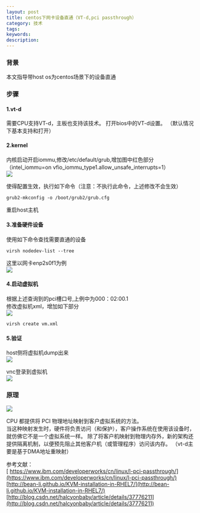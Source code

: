 ```yaml
---
layout: post
title: centos下网卡设备直通（VT-d,pci passthrough）
category: 技术
tags: 
keywords: 
description: 
---
```


### 背景 ###

本文指导带host os为centos场景下的设备直通

### 步骤 ###

#### 1.vt-d ####

需要CPU支持VT-d，主板也支持该技术。
打开bios中的VT-d设置。
（默认情况下基本支持和打开）

#### 2.kernel ####

内核启动开启iommu,修改/etc/default/grub,增加图中红色部分（intel_iommu=on vfio_iommu_type1.allow_unsafe_interrupts=1）  
![](http://i.imgur.com/XG4dFNT.png)

使得配置生效，执行如下命令（注意：不执行此命令，上述修改不会生效）  

    grub2-mkconfig -o /boot/grub2/grub.cfg  

重启host主机

#### 3.准备硬件设备 ####

使用如下命令查找需要直通的设备

    virsh nodedev-list --tree

这里以网卡enp2s0f1为例  
![](http://i.imgur.com/8EcVn4X.png)

#### 4.启动虚拟机 ####

根据上述查询到的pci槽口号,上例中为000：02:00.1  
修改虚拟机xml，增加如下部分  
![](http://i.imgur.com/sjiw57o.png)  

    virsh create vm.xml

#### 5.验证 ####

host侧将虚拟机dump出来  
![](http://i.imgur.com/whP1AGU.png)  

vnc登录到虚拟机  
![](http://i.imgur.com/Zxca46A.png)  


### 原理 ###

![](http://i.imgur.com/QDXfvAM.png)  
 
CPU 都提供将 PCI 物理地址映射到客户虚拟系统的方法。  
当这种映射发生时，硬件将负责访问（和保护），客户操作系统在使用该设备时，就仿佛它不是一个虚拟系统一样。  除了将客户机映射到物理内存外，新的架构还提供隔离机制，以便预先阻止其他客户机（或管理程序）访问该内存。
（vt-d主要是基于DMA地址重映射） 

参考文献：  
[    https://www.ibm.com/developerworks/cn/linux/l-pci-passthrough/](https://www.ibm.com/developerworks/cn/linux/l-pci-passthrough/)  
[http://bean-li.github.io/KVM-installation-in-RHEL7/](http://bean-li.github.io/KVM-installation-in-RHEL7/)  
[http://blog.csdn.net/halcyonbaby/article/details/37776211](http://blog.csdn.net/halcyonbaby/article/details/37776211)